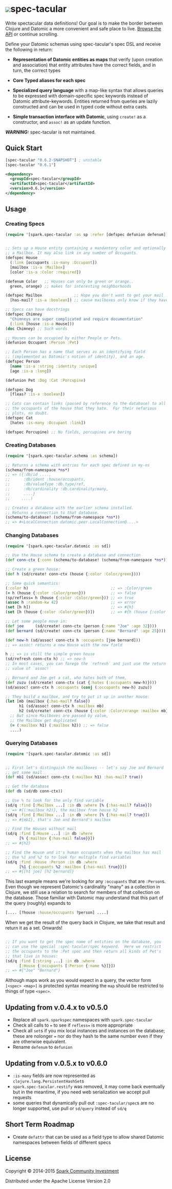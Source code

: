 # <a href="https://github.com/SparkFund/spec-tacular"><img src="https://avatars2.githubusercontent.com/u/7240335?v=3&s=200"></a>spec-tacular

Write spectacular data definitions!  Our goal is to make the border
between Clojure and Datomic a more convenient and safe place to live.
[Browse the API](http://sparkfund.github.io/spec-tacular) or continue
scrolling.

Define your Datomic schemas using spec-tacular's spec DSL and receive
the following in return:

* **Representation of Datomic entities as maps** that verify (upon
   creation and association) that entity attributes have the correct
   fields, and in turn, the correct types

* **Core Typed aliases for each spec**

* **Specialized query language** with a map-like syntax that allows
   queries to be expressed with domain-specific spec keywords instead
   of Datomic attribute-keywords.  Entities returned from queries are
   lazily constructed and can be used in typed code without extra
   casts.

* **Simple transaction interface with Datomic**, using `create!` as a
   constructor, and `assoc!` as an update function.

***WARNING:*** spec-tacular is not maintained.

## Quick Start

```clojure
[spec-tacular "0.6.2-SNAPSHOT"] ; unstable
[spec-tacular "0.6.1"]
```

```xml
<dependency>
  <groupId>spec-tacular</groupId>
  <artifactId>spec-tacular</artifactId>
  <version>0.6.1</version>
</dependency>
```

## Usage

### Creating Specs

```clojure
(require '[spark.spec-tacular :as sp :refer [defspec defunion defenum]])
```

```clojure

;; Sets up a House entity containing a mandantory color and optionally
;; a Mailbox. It may also link in any number of Occupants.
(defspec House
  (:link [occupants :is-many :Occupant])
  [mailbox :is-a :Mailbox]
  [color :is-a :Color :required])

(defenum Color   ;; Houses can only be green or orange..
  green, orange) ;; makes for interesting neighborhoods

(defspec Mailbox              ;; Hope you don't want to get your mail
  [has-mail? :is-a :boolean]) ;; cause mailboxes only know if they have mail

;; Specs can have docstrings
(defspec Chimney
  "Chimneys are super complicated and require documentation"
  (:link [house :is-a House]))
(doc Chimney) ;; Such words

;; Houses can be occupied by either People or Pets.
(defunion Occupant :Person :Pet)

;; Each Person has a name that serves as an identifying field
;; (implemented as Datomic's notion of identity), and an age.
(defspec Person
  [name :is-a :string :identity :unique]
  [age :is-a :long])

(defunion Pet :Dog :Cat :Porcupine)

(defspec Dog
  [fleas? :is-a :boolean])

;; Cats can contain links (passed by reference to the database) to all
;; the occupants of the house that they hate.  For their nefarious
;; plots, no doubt.
(defspec Cat
  [hates :is-many :Occupant :link])

(defspec Porcupine) ;; No fields, porcupines are boring
```

### Creating Databases
```clojure
(require '[spark.spec-tacular.schema :as schema])
```

```clojure
;; Returns a schema with entries for each spec defined in my-ns
(schema/from-namespace *ns*)
;; => ({:db/id ....,
;;      :db/ident :house/occupants,
;;      :db/valueType :db.type/ref,
;;      :db/cardinality :db.cardinality/many,
;;      ....}
;;     ....)

;; Creates a database with the earlier schema installed.
;; Returns a connection to that database.
(schema/to-database! (schema/from-namespace *ns*))
;; => #<LocalConnection datomic.peer.LocalConnection@....>
```

### Changing Databases
```clojure
(require '[spark.spec-tacular.datomic :as sd])
```

```clojure
;; Use the House schema to create a database and connection
(def conn-ctx {:conn (schema/to-database! (schema/from-namespace *ns*))})

;; Create a green house:
(def h (sd/create! conn-ctx (house {:color :Color/green})))

;; Some quick semantics:
(:color h)                                    ;; => :Color/green
(= h (house {:color :Color/green}))           ;; => false
(sp/refless= h (house {:color :Color/green})) ;; => true
(assoc h :random-kw 42)                       ;; => error
(set [h h])                                   ;; => #{h}
(set [h (house {:color :Color/green})])       ;; => #{h (house {:color :Color/green})}

;; Let some people move in:
(def joe     (sd/create! conn-ctx (person {:name "Joe" :age 32})))
(def bernard (sd/create! conn-ctx (person {:name "Bernard" :age 25})))

(def new-h (sd/assoc! conn-ctx h :occupants [joe bernard]))
;; => assoc! returns a new House with the new field

h ;; => is still the simple green house
(sd/refresh conn-ctx h) ;; => new-h
;; In most cases, you can forego the `refresh` and just use the return
;; value of `assoc!`

;; Bernard and Joe get a cat, who hates both of them,
(def zuzu (sd/create! conn-ctx (cat {:hates (:occupants new-h)})))
(sd/assoc! conn-ctx h :occupants (conj (:occupants new-h) zuzu))

;; They build a mailbox, and try to put it up in another House:
(let [mb (mailbox {:has-mail? false})
      h1 (sd/assoc! conn-ctx h :mailbox mb)
      h2 (sd/create! conn-ctx (house {:color :Color/orange :mailbox mb}))]
  ;; But since Mailboxes are passed by value,
  ;; the Mailbox get duplicated
  (= (:mailbox h1) (:mailbox h2)) ;; => false
  ....)
````

### Querying Databases
```clojure
(require '[spark.spec-tacular.datomic :as sd])
```

```clojure

;; First let's distinguish the mailboxes -- let's say Joe and Bernard
;; get some mail
(def mb1 (sd/assoc! conn-ctx (:mailbox h1) :has-mail? true))

;; Get the database
(def db (sd/db conn-ctx))

;; Use % to look for the only find variable
(sd/q :find [:Mailbox ...] :in db :where [% {:has-mail? false}])
;; => #{(:mailbox h2)}, the mailbox from house h2
(sd/q :find [:Mailbox ...] :in db :where [% {:has-mail? true}])
;; => #{mb1}, that's Joe and Bernard's mailbox

;; Find the Houses without mail
(sd/q :find [:House ...] :in db :where
      [% {:mailbox {:has-mail false}}])
;; => #{h2}

;; Find the House and it's human occupants when the mailbox has mail
;; Use %1 and %2 to to look for multiple find variables
(sd/q :find :House :Person :in db :where
      [%1 {:occupants %2 :mailbox {:has-mail true}}])
;; => #{[h1 joe] [h2 bernard]}
```

This last example means we're looking for any `:occupants` that are
`:Person`s.  Even though we represent Datomic's cardinality "many" as
a collection in Clojure, we still use a relation to search for members
of that collection on the database.  Those familiar with Datomic may
understand that this part of the query (roughly) expands to

```clojure
[.... [?house :house/occupants ?person] ....]
```

When we get the result of the query back in Clojure, we take that
result and return it as a set.  Onwards!

```clojure

;; If you want to get the spec name of entities on the database, you
;; can use the special :spec-tacular/spec keyword.  Here we restrict
;; the occupants to the :Pet spec and then return all kinds of Pet's
;; that live in houses:
(sd/q :find [:string ...] :in db :where
      [:House {:occupants [:Person {:name %}]}])
;; => #{"Joe" "Bernard"}

```

Although maps work as you would expect in a query, the vector form
`[<spec> <map>]` is protected syntax meaning the `map` should be
restricted to things of type `<spec>`.

## Updating from v.0.4.x to v0.5.0

* Replace all `spark.sparkspec` namespaces with `spark.spec-tacular`
* Check all calls to `=` to see if `refless=` is more appropriate
* Check all `set`s if you mix local instances and instances on the
  database; these are nolonger `=` nor do they hash to the same number
  even if they are otherwise equivalent.
* Rename `defenum` to `defunion`

## Updating from v.0.5.x to v0.6.0

* `:is-many` fields are now represented as
  `clojure.lang.PersistentHashSet`s
* `spark.spec-tacular.restify` was removed, it may come back
  eventually but in the meantime, if you need web serialization we
  accept pull requests
* some queries that dynamically pull out `:spec-tacular/spec`s are no
  longer supported, use pull or `sd/query` instead of `sd/q`

## Short Term Roadmap

* Create `defattr` that can be used as a field type to allow shared
Datomic namespaces between fields of different specs

## License

Copyright © 2014-2015 [Spark Community Investment](https://www.sparkfund.co)

Distributed under the Apache License Version 2.0
